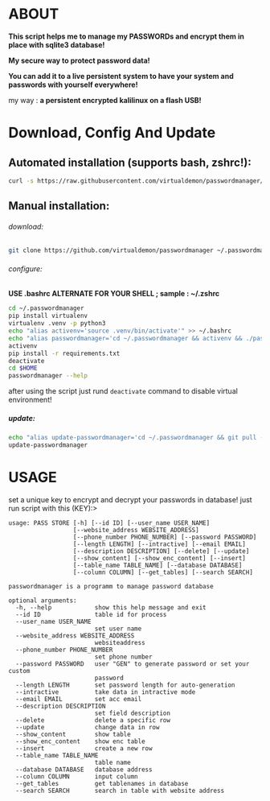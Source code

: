 # ABOUT
**This script helps me to manage my PASSWORDs and encrypt them in place with sqlite3 database!**

**My secure way to protect password data!**

**You can add it to a live persistent system to have your system and passwords with yourself everywhere!**

my way : **a persistent encrypted kalilinux on a flash USB!**

# Download, Config And Update

## Automated installation (supports bash, zshrc!):
```bash
curl -s https://raw.githubusercontent.com/virtualdemon/passwordmanager/master/install-and-configure.sh | bash
```

## Manual installation:

###### download:
```bash
git clone https://github.com/virtualdemon/passwordmanager ~/.passwordmanager
```

###### configure:
**USE .bashrc ALTERNATE FOR YOUR SHELL ; sample : ~/.zshrc**

```bash
cd ~/.passwordmanager
pip install virtualenv
virtualenv .venv -p python3
echo "alias activenv='source .venv/bin/activate'" >> ~/.bashrc
echo "alias passwordmanager='cd ~/.passwordmanager && activenv && ./passwordmanager.py'" >> ~/.bashrc
activenv
pip install -r requirements.txt
deactivate
cd $HOME
passwordmanager --help
```

after using the script just rund `deactivate` command to disable virtual environment!

##### update:
```bash
echo "alias update-passwordmanager='cd ~/.passwordmanager && git pull -f && cd'" >> ~/.bashrc
update-passwordmanager
```

# USAGE

set a unique key to encrypt and decrypt your passwords in database! just run script with this (KEY):>

```
usage: PASS STORE [-h] [--id ID] [--user_name USER_NAME]
                  [--website_address WEBSITE_ADDRESS]
                  [--phone_number PHONE_NUMBER] [--password PASSWORD]
                  [--length LENGTH] [--intractive] [--email EMAIL]
                  [--description DESCRIPTION] [--delete] [--update]
                  [--show_content] [--show_enc_content] [--insert]
                  [--table_name TABLE_NAME] [--database DATABASE]
                  [--column COLUMN] [--get_tables] [--search SEARCH]

passwordmanager is a programm to manage password database

optional arguments:
  -h, --help            show this help message and exit
  --id ID               table id for process
  --user_name USER_NAME
                        set user name
  --website_address WEBSITE_ADDRESS
                        websiteaddress
  --phone_number PHONE_NUMBER
                        set phone number
  --password PASSWORD   user "GEN" to generate password or set your custom
                        password
  --length LENGTH       set password length for auto-generation
  --intractive          take data in intractive mode
  --email EMAIL         set acc email
  --description DESCRIPTION
                        set field description
  --delete              delete a specific row
  --update              change data in row
  --show_content        show table
  --show_enc_content    show enc table
  --insert              create a new row
  --table_name TABLE_NAME
                        table name
  --database DATABASE   database address
  --column COLUMN       input column
  --get_tables          get tablenames in database
  --search SEARCH       search in table with website address
```